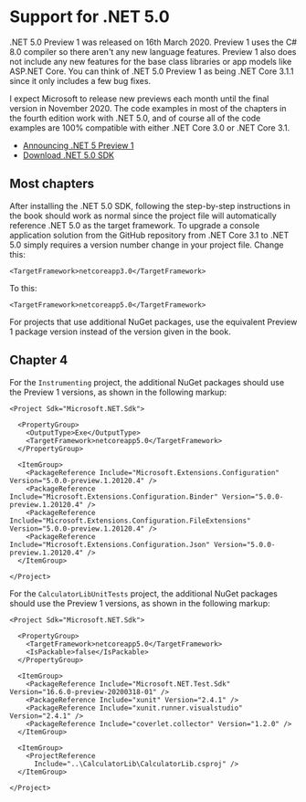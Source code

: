 # Support for .NET 5.0
.NET 5.0 Preview 1 was released on 16th March 2020. Preview 1 uses the C# 8.0 compiler so there aren't any new language features. Preview 1 also does not include any new features for the base class libraries or app models like ASP.NET Core. You can think of .NET 5.0 Preview 1 as being .NET Core 3.1.1 since it only includes a few bug fixes. 

I expect Microsoft to release new previews each month until the final version in November 2020. The code examples in most of the chapters in the fourth edition work with .NET 5.0, and of course all of the code examples are 100% compatible with either .NET Core 3.0 or .NET Core 3.1.
- [Announcing .NET 5 Preview 1](https://devblogs.microsoft.com/dotnet/announcing-net-5-0-preview-1/)
- [Download .NET 5.0 SDK](https://dotnet.microsoft.com/download/dotnet-core/5.0)
## Most chapters
After installing the .NET 5.0 SDK, following the step-by-step instructions in the book should work as normal since the project file will automatically reference .NET 5.0 as the target framework. To upgrade a console application solution from the GitHub repository from .NET Core 3.1 to .NET 5.0 simply requires a version number change in your project file.
Change this:
```
<TargetFramework>netcoreapp3.0</TargetFramework>
```
To this:
```
<TargetFramework>netcoreapp5.0</TargetFramework>
```
For projects that use additional NuGet packages, use the equivalent Preview 1 package version instead of the version given in the book. 
## Chapter 4
For the `Instrumenting` project, the additional NuGet packages should use the Preview 1 versions, as shown in the following markup: 
```
<Project Sdk="Microsoft.NET.Sdk">

  <PropertyGroup>
    <OutputType>Exe</OutputType>
    <TargetFramework>netcoreapp5.0</TargetFramework>
  </PropertyGroup>

  <ItemGroup>
    <PackageReference Include="Microsoft.Extensions.Configuration" Version="5.0.0-preview.1.20120.4" />
    <PackageReference Include="Microsoft.Extensions.Configuration.Binder" Version="5.0.0-preview.1.20120.4" />
    <PackageReference Include="Microsoft.Extensions.Configuration.FileExtensions" Version="5.0.0-preview.1.20120.4" />
    <PackageReference Include="Microsoft.Extensions.Configuration.Json" Version="5.0.0-preview.1.20120.4" />
  </ItemGroup>

</Project>
```
For the `CalculatorLibUnitTests` project, the additional NuGet packages should use the Preview 1 versions, as shown in the following markup:
```
<Project Sdk="Microsoft.NET.Sdk">

  <PropertyGroup>
    <TargetFramework>netcoreapp5.0</TargetFramework>
    <IsPackable>false</IsPackable>
  </PropertyGroup>

  <ItemGroup>
    <PackageReference Include="Microsoft.NET.Test.Sdk" Version="16.6.0-preview-20200318-01" />
    <PackageReference Include="xunit" Version="2.4.1" />
    <PackageReference Include="xunit.runner.visualstudio" Version="2.4.1" />
    <PackageReference Include="coverlet.collector" Version="1.2.0" />
  </ItemGroup>

  <ItemGroup>
    <ProjectReference 
      Include="..\CalculatorLib\CalculatorLib.csproj" />
  </ItemGroup>

</Project>
```
